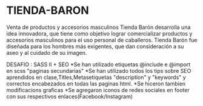 # TIENDA-BARON
Venta de productos y accesorios masculinos 
Tienda Barón desarrolla una idea innovadora, que tiene como objetivo lograr comercializar productos y accesorios masculinos para el uso personal de caballeros. 
Tienda Barón fue diseñada para los hombres más exigentes, que dan consideración a su aseo y al cuidado de su imagen.

DESAFIO : SASS II + SEO
*Se han utilizado etiquetas @include e @import en scss "paginas secundarias"
*Se han utilizado todos los tips sobre SEO aprendidos en clase,Titles,Metasetiquetas "description" y "keywords" y correctos encabezados en todas las paginas html.
*Se hiceron tambien modificacions graficas
*Se agregaron iconos de redes sociales en footer con sus respectivos enlaces(Facebook/Instagram)

